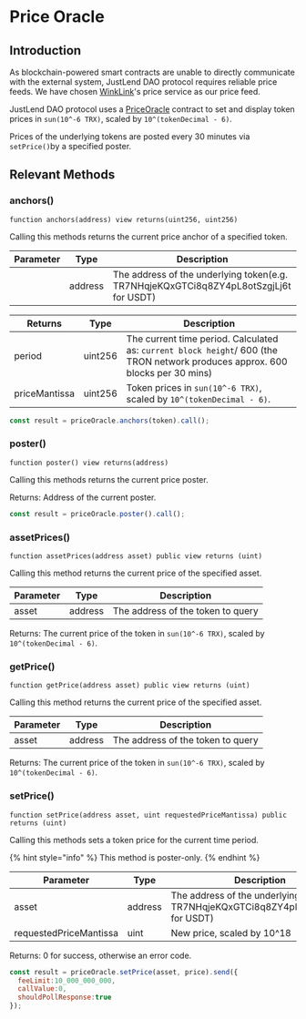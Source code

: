 # Price Oracle

## Introduction

As blockchain-powered smart contracts are unable to directly communicate with the external system, JustLend DAO protocol requires reliable price feeds. We have chosen [WinkLink](https://winklink.org/#/home?lang=en-US)'s price service as our price feed.

JustLend DAO protocol uses a [PriceOracle](https://tronscan.org/#/contract/TD8bq1aFY8yc9nsD2rfqqJGDtkh7aPpEpr/code) contract to set and display token prices in `sun(10^-6 TRX)`,  scaled by `10^(tokenDecimal - 6)`.

Prices of the underlying tokens are posted every 30 minutes via `setPrice()`by a specified poster.

## Relevant Methods

### anchors()

```solidity
function anchors(address) view returns(uint256, uint256)
```

Calling this methods returns the current price anchor of a specified token.

| Parameter | Type    | Description                                                                            |
| --------- | ------- | -------------------------------------------------------------------------------------- |
|           | address | The address of the underlying token(e.g. TR7NHqjeKQxGTCi8q8ZY4pL8otSzgjLj6t for USDT)  |

| Returns       | Type    | Description                                                                                                                    |
| ------------- | ------- | ------------------------------------------------------------------------------------------------------------------------------ |
| period        | uint256 | The current time period. Calculated as: `current block height`/ 600 (the TRON network produces approx. 600 blocks per 30 mins) |
| priceMantissa | uint256 | Token prices in `sun(10^-6 TRX)`,  scaled by `10^(tokenDecimal - 6)`.                                                          |

```javascript
const result = priceOracle.anchors(token).call();
```

### poster()

```solidity
function poster() view returns(address)
```

Calling this methods returns the current price poster.

Returns: Address of the current poster.

```javascript
const result = priceOracle.poster().call();
```

### assetPrices()

```solidity
function assetPrices(address asset) public view returns (uint)
```

Calling this method returns the current price of the specified asset.

| Parameter | Type    | Description                       |
| --------- | ------- | --------------------------------- |
| asset     | address | The address of the token to query |

Returns: The current price of the token in `sun(10^-6 TRX)`, scaled by `10^(tokenDecimal - 6)`.

### getPrice()

```solidity
function getPrice(address asset) public view returns (uint)
```

Calling this method returns the current price of the specified asset.

| Parameter | Type    | Description                       |
| --------- | ------- | --------------------------------- |
| asset     | address | The address of the token to query |

Returns: The current price of the token in `sun(10^-6 TRX)`, scaled by `10^(tokenDecimal - 6)`.

### setPrice()

```solidity
function setPrice(address asset, uint requestedPriceMantissa) public returns (uint)
```

Calling this methods sets a token price for the current time period.

{% hint style="info" %}
This method is poster-only.
{% endhint %}

| Parameter              | Type    | Description                                                                            |
| ---------------------- | ------- | -------------------------------------------------------------------------------------- |
| asset                  | address | The address of the underlying token(e.g. TR7NHqjeKQxGTCi8q8ZY4pL8otSzgjLj6t for USDT)  |
| requestedPriceMantissa | uint    | New price, scaled by 10^18                                                             |

Returns: 0 for success, otherwise an error code.

```javascript
const result = priceOracle.setPrice(asset, price).send({
  feeLimit:10_000_000_000,
  callValue:0,
  shouldPollResponse:true
});
```

###
